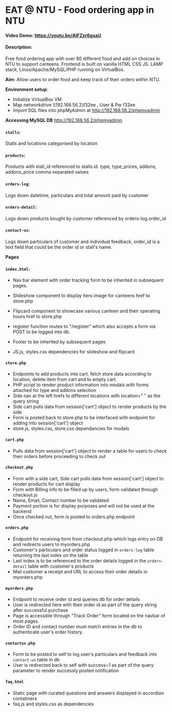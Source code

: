 # EAT @ NTU - Food ordering app in NTU
#### **Video Demo**:  <https://youtu.be/AIFZzr6gsaU>
#### **Description**:
Free food ordering app with over 80 different food and add on choices in NTU to support canteens. Frontend is built on vanilla HTML CSS JS. LAMP stack, Linux/Apache/MySQL/PHP running on VirtualBox.

**Aim**: 
Allow users to order food and keep track of their orders within NTU.

**Environment setup**:
- Initialize VirtualBox VM
- Map networkdrive \\\192.168.56.2\f32ee , User & Pw f32ee
- Import SQL files into phpMyAdmin at http://192.168.56.2/phpmyadmin

**Accessing MySQL DB**
http://192.168.56.2/phpmyadmin
#### **`stalls`**:
Stalls and locations categorised by location

#### **`products`**:
Products with stall_id referenced to stalls.id. type, type_prices, addons, addons_price comma separated values

#### **`orders-log`**:
Logs down datetime, particulars and total amount paid by customer

#### **`orders-detail`**:
Logs down products bought by customer referenced by orders-log.order_id

#### **`contact-us`**:
Logs down particulars of customer and individual feedback, order_id is a text field that could be the order id or stall's name.

**Pages**
#### **`index.html`**:
- Nav bar element with order tracking form to be inherited in subsequent pages.
- Slideshow component to display hero image for canteens href to store.php
- Flipcard component to showcase various canteen and their operating hours href to store.php

- register function routes to "/register" which also accepts a form via POST to be logged into db.

- Footer to be inherited by subsequent pages

- JS.js, styles.css dependencies for slideshow and flipcard 

#### **`store.php`**
- Endpoints to add products into cart, fetch store data according to location, delete item from cart and to empty cart.
- PHP script to render product information into modals with forms attached for type and addons selection
- Side nav at the left hrefs to different locations with location=" " as the query string
- Side cart pulls data from session['cart'] object to render products by the side
- Form is posted back to store.php to be interfaced with endpoint for adding into session['cart'] object
- store.js, styles.css, store.css dependancies for modals

#### **`cart.php`**
- Pulls data from session['cart'] object to render a table for users to check their orders before proceeding to check out

#### **`checkout.php`**
- Form with a side cart, Side cart pulls data from session['cart'] object to render products for cart display
- Form with Billing info to be filled up by users, form validated through checkout.js
- Name, Email, Contact number to be validated
- Payment portion is for display purposes and will not be used at the backend
- Once checked out, form is posted to orders.php endpoint

#### **`orders.php`**
- Endpoint for receiving form from checkout.php which logs entry on DB and redirects users to myorders.php
- Customer's particulars and order status logged in `orders-log` table returning the last index on the table
- Last index is to be referenced to the order details logged in the `orders-detail` table with customer's products
- Mail customer a receipt and URL to access their order details in myorders.php

#### **`myorders.php`**
- Endpoint to receive order id and queries db for order details
- User is redirected here with their order id as part of the query string after successful purchase
- Page is accessible through "Track Order" form located on the navbar of most pages.
- Order ID and contact number must match entries in the db to authenticate user's order history.

#### **`contactus.php`**
- Form to be posted to self to log user's particulars and feedback into `contact-us` table in db
- User is redirected back to self with success=1 as part of the query parameter to render successly posted notification

#### **`faq.html`**
- Static page with curated questions and answers displayed in accordion contatiners
- faq.js and styles.css as dependencies

